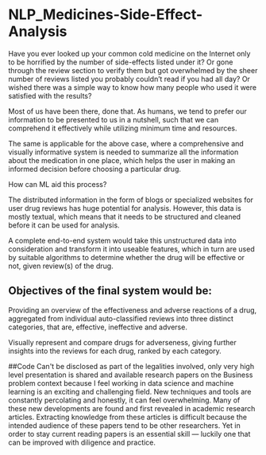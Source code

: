 # NLP_Medicines-Side-Effect-Analysis

Have you ever looked up your common cold medicine on the Internet only to be horrified by the number of side-effects listed under it? Or gone through the review section to verify them but got overwhelmed by the sheer number of reviews listed you probably couldn’t read if you had all day? Or wished there was a simple way to know how many people who used it were satisfied with the results?

Most of us have been there, done that. As humans, we tend to prefer our information to be presented to us in a nutshell, such that we can comprehend it effectively while utilizing minimum time and resources.

The same is applicable for the above case, where a comprehensive and visually informative system is needed to summarize all the information about the medication in one place, which helps the user in making an informed decision before choosing a particular drug.

How can ML aid this process?

The distributed information in the form of blogs or specialized websites for user drug reviews has huge potential for analysis. However, this data is mostly textual, which means that it needs to be structured and cleaned before it can be used for analysis.

A complete end-to-end system would take this unstructured data into consideration and transform it into useable features, which in turn are used by suitable algorithms to determine whether the drug will be effective or not, given review(s) of the drug.

## Objectives of the final system would be:

Providing an overview of the effectiveness and adverse reactions of a drug, aggregated from individual auto-classified reviews into three distinct categories, that are, effective, ineffective and adverse.

Visually represent and compare drugs for adverseness, giving further insights into the reviews for each drug, ranked by each category.

##Code Can't be disclosed as part of the legalities involved, only very high level presentation is shared and available research papers on the Business problem context because I feel working in data science and machine learning is an exciting and challenging field. New techniques and tools are constantly percolating and honestly, it can feel overwhelming. Many of these new developments are found and first revealed in academic research articles. Extracting knowledge from these articles is difficult because the intended audience of these papers tend to be other researchers. Yet in order to stay current reading papers is an essential skill — luckily one that can be improved with diligence and practice.
